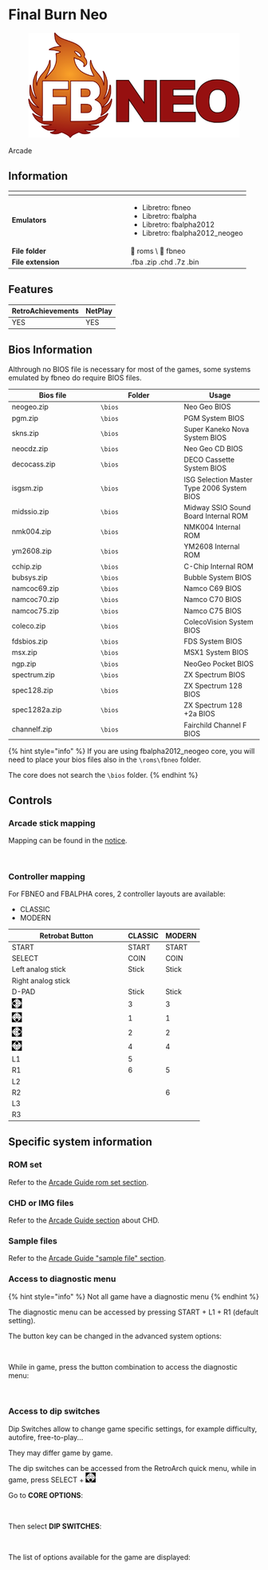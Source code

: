 # Final Burn Neo

<div align="left">

<figure><img src="https://raw.githubusercontent.com/fabricecaruso/es-theme-carbon/5149a33eed46b2af638b06119397d4023b75131f/art/logos/fbneo.svg" alt=""><figcaption></figcaption></figure>

</div>

Arcade

## Information

<table data-header-hidden><thead><tr><th width="224"></th><th></th></tr></thead><tbody><tr><td><strong>Emulators</strong></td><td><ul><li>Libretro: fbneo</li><li>Libretro: fbalpha</li><li>Libretro: fbalpha2012</li><li>Libretro: fbalpha2012_neogeo</li></ul></td></tr><tr><td><strong>File folder</strong></td><td><span data-gb-custom-inline data-tag="emoji" data-code="1f4c2">📂</span> roms \ <span data-gb-custom-inline data-tag="emoji" data-code="1f4c2">📂</span> fbneo</td></tr><tr><td><strong>File extension</strong></td><td>.fba .zip .chd .7z .bin</td></tr></tbody></table>

## Features

| RetroAchievements | NetPlay |
| ----------------- | ------- |
| YES               | YES     |

## Bios Information

Althrough no BIOS file is necessary for most of the games, some systems emulated by fbneo do require BIOS files.

<table><thead><tr><th width="164">Bios file</th><th width="153.03610108303252">Folder</th><th>Usage</th></tr></thead><tbody><tr><td>neogeo.zip</td><td><code>\bios</code></td><td>Neo Geo BIOS</td></tr><tr><td>pgm.zip</td><td><code>\bios</code></td><td>PGM System BIOS</td></tr><tr><td>skns.zip</td><td><code>\bios</code></td><td>Super Kaneko Nova System BIOS</td></tr><tr><td>neocdz.zip</td><td><code>\bios</code></td><td>Neo Geo CD BIOS</td></tr><tr><td>decocass.zip</td><td><code>\bios</code></td><td>DECO Cassette System BIOS</td></tr><tr><td>isgsm.zip</td><td><code>\bios</code></td><td>ISG Selection Master Type 2006 System BIOS</td></tr><tr><td>midssio.zip</td><td><code>\bios</code></td><td>Midway SSIO Sound Board Internal ROM</td></tr><tr><td>nmk004.zip</td><td><code>\bios</code></td><td>NMK004 Internal ROM</td></tr><tr><td>ym2608.zip</td><td><code>\bios</code></td><td>YM2608 Internal ROM</td></tr><tr><td>cchip.zip</td><td><code>\bios</code></td><td>C-Chip Internal ROM</td></tr><tr><td>bubsys.zip</td><td><code>\bios</code></td><td>Bubble System BIOS</td></tr><tr><td>namcoc69.zip</td><td><code>\bios</code></td><td>Namco C69 BIOS</td></tr><tr><td>namcoc70.zip</td><td><code>\bios</code></td><td>Namco C70 BIOS</td></tr><tr><td>namcoc75.zip</td><td><code>\bios</code></td><td>Namco C75 BIOS</td></tr><tr><td>coleco.zip</td><td><code>\bios</code></td><td>ColecoVision System BIOS</td></tr><tr><td>fdsbios.zip</td><td><code>\bios</code></td><td>FDS System BIOS</td></tr><tr><td>msx.zip</td><td><code>\bios</code></td><td>MSX1 System BIOS</td></tr><tr><td>ngp.zip</td><td><code>\bios</code></td><td>NeoGeo Pocket BIOS</td></tr><tr><td>spectrum.zip</td><td><code>\bios</code></td><td>ZX Spectrum BIOS</td></tr><tr><td>spec128.zip</td><td><code>\bios</code></td><td>ZX Spectrum 128 BIOS</td></tr><tr><td>spec1282a.zip</td><td><code>\bios</code></td><td>ZX Spectrum 128 +2a BIOS</td></tr><tr><td>channelf.zip</td><td><code>\bios</code></td><td>Fairchild Channel F BIOS</td></tr></tbody></table>

{% hint style="info" %}
If you are using fbalpha2012\_neogeo core, you will need to place your bios files also in the `\roms\fbneo` folder.

The core does not search the `\bios` folder.
{% endhint %}

## Controls

### Arcade stick mapping

Mapping can be found in the [notice](http://retrobat.ovh/notice/notice.pdf).

<div align="left">

<figure><img src="https://i.imgur.com/kXBcdsB.png" alt=""><figcaption></figcaption></figure>

</div>

### Controller mapping

For FBNEO and FBALPHA cores, 2 controller layouts are available:

* CLASSIC
* MODERN

<table><thead><tr><th width="219">Retrobat Button</th><th>CLASSIC</th><th>MODERN</th></tr></thead><tbody><tr><td>START</td><td>START</td><td>START</td></tr><tr><td>SELECT</td><td>COIN</td><td>COIN</td></tr><tr><td>Left analog stick</td><td>Stick</td><td>Stick</td></tr><tr><td>Right analog stick</td><td></td><td></td></tr><tr><td>D-PAD</td><td>Stick</td><td>Stick</td></tr><tr><td><img src="../../../.gitbook/assets/image (45).png" alt=""></td><td>3</td><td>3</td></tr><tr><td><img src="../../../.gitbook/assets/image (27).png" alt=""></td><td>1</td><td>1</td></tr><tr><td><img src="../../../.gitbook/assets/image (13).png" alt=""></td><td>2</td><td>2</td></tr><tr><td><img src="../../../.gitbook/assets/image (47).png" alt=""></td><td>4</td><td>4</td></tr><tr><td>L1</td><td>5</td><td></td></tr><tr><td>R1</td><td>6</td><td>5</td></tr><tr><td>L2</td><td></td><td></td></tr><tr><td>R2</td><td></td><td>6</td></tr><tr><td>L3</td><td></td><td></td></tr><tr><td>R3</td><td></td><td></td></tr></tbody></table>

## Specific system information

### ROM set

Refer to the [Arcade Guide rom set section](../../arcade-guide.md#available-arcade-emulators-in-retrobat).

### CHD or IMG files

Refer to the [Arcade Guide section](../../arcade-guide.md#chd-or-img-files) about CHD.

### **Sample files**

Refer to the [Arcade Guide "sample file" section](../../arcade-guide.md#samples).

### Access to diagnostic menu

{% hint style="info" %}
Not all game have a diagnostic menu
{% endhint %}

The diagnostic menu can be accessed by pressing START + L1 + R1 (default setting).

The button key can be changed in the advanced system options:

<div align="left">

<figure><img src="https://i.imgur.com/sE6pDwI.png" alt=""><figcaption></figcaption></figure>

</div>

While in game, press the button combination to access the diagnostic menu:

<div align="left">

<figure><img src="https://i.imgur.com/7eunvAL.png" alt=""><figcaption></figcaption></figure>

</div>

### Access to dip switches

Dip Switches allow to change game specific settings, for example difficulty, autofire, free-to-play...

They may differ game by game.

The dip switches can be accessed from the RetroArch quick menu, while in game, press SELECT + ![](<../../../.gitbook/assets/image (27).png>)

Go to **CORE OPTIONS**:

<div align="left">

<figure><img src="https://i.imgur.com/pusMLzv.png" alt=""><figcaption></figcaption></figure>

</div>

Then select **DIP SWITCHES**:

<div align="left">

<figure><img src="https://i.imgur.com/SQAmuJl.png" alt=""><figcaption></figcaption></figure>

</div>

The list of options available for the game are displayed:

<div align="left">

<figure><img src="https://i.imgur.com/AaRPp19.png" alt=""><figcaption></figcaption></figure>

</div>
